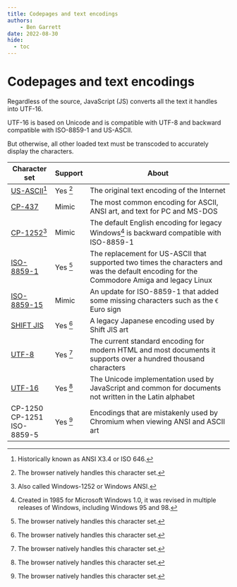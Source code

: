 ```yaml
---
title: Codepages and text encodings
authors:
    - Ben Garrett
date: 2022-08-30
hide:
  - toc
---
```

# Codepages and text encodings

Regardless of the source, JavaScript (JS) converts all the text it handles into UTF-16.

UTF-16 is based on Unicode and is compatible with UTF-8 and backward compatible with ISO-8859-1 and US-ASCII.

But otherwise, all other loaded text must be transcoded to accurately display the characters.

| Character set | Support | About |
| -- | -- | -- |
| [US-ASCII](https://en.wikipedia.org/wiki/ISO/IEC_646)[^1] | Yes [^4] | The original text encoding of the Internet |
| [CP-437](https://en.wikipedia.org/wiki/Code_page_437) | Mimic | The most common encoding for ASCII, ANSI art, and text for PC and MS-DOS |
| [CP-1252](https://en.wikipedia.org/wiki/Windows-1252)[^2] | Mimic | The default English encoding for legacy Windows[^3] is backward compatible with ISO-8859-1 |
| [ISO-8859-1](https://en.wikipedia.org/wiki/ISO/IEC_8859-1) | Yes [^4] | The replacement for US-ASCII that supported two times the characters and was the default encoding for the Commodore Amiga and legacy Linux |
| [ISO-8859-15](https://en.wikipedia.org/wiki/ISO/IEC_8859-15) | Mimic | An update for ISO-8859-1 that added some missing characters such as the `€` Euro sign |
| [SHIFT JIS](https://en.wikipedia.org/wiki/Shift_JIS) | Yes [^4] | A legacy Japanese encoding used by Shift JIS art |
| [UTF-8](https://unicode.org/faq/utf_bom.html#utf8-1) | Yes [^4] | The current standard encoding for modern HTML and most documents it supports over a hundred thousand characters |
| [UTF-16](https://unicode.org/faq/utf_bom.html#utf16-1) | Yes [^4] | The Unicode implementation used by JavaScript and common for documents not written in the Latin alphabet |
| CP-1250<br>CP-1251<br>ISO-8859-5 | Yes [^4] | Encodings that are mistakenly used by Chromium when viewing ANSI and ASCII art |

[^1]: Historically known as ANSI X3.4 or ISO 646.
[^2]: Also called Windows-1252 or Windows ANSI.
[^3]: Created in 1985 for Microsoft Windows 1.0, it was revised in multiple releases of Windows, including Windows 95 and 98.
[^4]: The browser natively handles this character set.